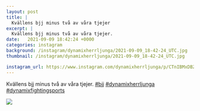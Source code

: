 ```yaml
---
layout: post
title: |
  Kvällens bjj minus två av våra tjejer
excerpt: |
  Kvällens bjj minus två av våra tjejer.   
date:   2021-09-09 18:42:24 +0000
categories: instagram
background: /instagram/dynamixherrljunga/2021-09-09_18-42-24_UTC.jpg
thumbnail: /instagram/dynamixherrljunga/2021-09-09_18-42-24_UTC.jpg

instagram_url: https://www.instagram.com/dynamixherrljunga/p/CTnIBMxDBZ-
---
```

Kvällens bjj minus två av våra tjejer. [#bjj](https://www.instagram.com/explore/tags/bjj/) [#dynamixherrljunga](https://www.instagram.com/explore/tags/dynamixherrljunga/) [#dynamixfightingsports](https://www.instagram.com/explore/tags/dynamixfightingsports/)



<img src='/www-dynamix-herrljunga/instagram/dynamixherrljunga/2021-09-09_18-42-24_UTC.jpg' class='img-fluid' />
